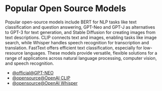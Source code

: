 # Popular Open Source Models

Popular open-source models include BERT for NLP tasks like text classification and question answering, GPT-Neo and GPT-J as alternatives to GPT-3 for text generation, and Stable Diffusion for creating images from text descriptions. CLIP connects text and images, enabling tasks like image search, while Whisper handles speech recognition for transcription and translation. FastText offers efficient text classification, especially for low-resource languages. These models provide versatile, flexible solutions for a range of applications across natural language processing, computer vision, and speech recognition.

- [@official@GPT-NEO](https://huggingface.co/docs/transformers/en/model_doc/gpt_neo)
- [@opensource@OpenAI CLIP](https://github.com/openai/CLIP)
- [@opensource@OpenAI Whisper](https://github.com/openai/whisper)
